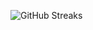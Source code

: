 ![GitHub Streaks](https://github-streaks-mqc9.onrender.com/streak/happilli/image?theme=midnight&cache_bust=1743760357&lang=ja)
